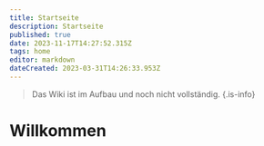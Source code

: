 ```yaml
---
title: Startseite
description: Startseite
published: true
date: 2023-11-17T14:27:52.315Z
tags: home
editor: markdown
dateCreated: 2023-03-31T14:26:33.953Z
---
```


> Das Wiki ist im Aufbau und noch nicht vollständig.
{.is-info}

# Willkommen